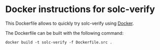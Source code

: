 # Docker instructions for solc-verify

This Dockerfile allows to quickly try solc-verify using [Docker](https://docs.docker.com/).

The Dockerfile can be built with the following command:

```
docker build -t solc-verify -f Dockerfile.src .
```